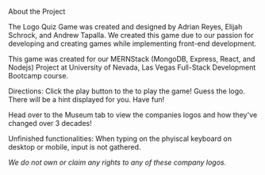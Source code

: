 About the Project

The Logo Quiz Game was created and designed by Adrian Reyes, Elijah Schrock, and Andrew Tapalla. We created this game due to our passion for developing and creating games while implementing front-end development.

This game was created for our MERNStack (MongoDB, Express, React, and Nodejs) Project at University of Nevada, Las Vegas Full-Stack Development Bootcamp course.

Directions: Click the play button to the to play the game! Guess the logo. There will be a hint displayed for you. Have fun!

Head over to the Museum tab to view the companies logos and how they've changed over 3 decades!

Unfinished functionalities: When typing on the phyiscal keyboard on desktop or mobile, input is not gathered.

_We do not own or claim any rights to any of these company logos._
